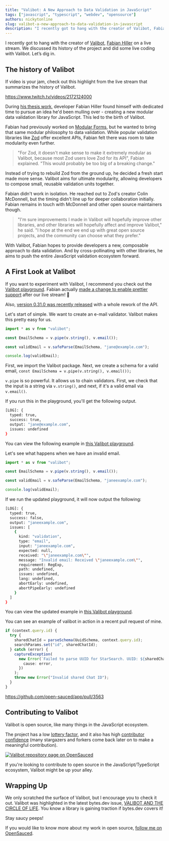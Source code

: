 ```yaml
---
title: "Valibot: A New Approach to Data Validation in JavaScript"
tags: ["javascript", "typescript", "webdev", "opensource"]
authors: nickytonline
slug: valibot-a-new-approach-to-data-validation-in-javascript
description: "I recently got to hang with the creator of Valibot, Fabian Hiller on a live stream. We discussed its..."
---
```


I recently got to hang with the creator of [Valibot](https://valibot.dev/), [Fabian Hiller](https://megalink.io/fabian) on a live stream. We discussed its history of the project and did some live coding with Valibot. Let’s dig in.

<!-- truncate -->

## The history of Valibot

If video is your jam, check out this highlight from the live stream that summarizes the history of Valibot.

<a href="https://www.twitch.tv/videos/2172124000">https://www.twitch.tv/videos/2172124000</a>

During [his thesis work](https://valibot.dev/thesis.pdf), developer Fabian Hiller found himself with dedicated time to pursue an idea he'd been mulling over - creating a new modular data validation library for JavaScript. This led to the birth of Valibot.

Fabian had previously worked on [Modular Forms](https://modularforms.dev/), but he wanted to bring that same modular philosophy to data validation. While popular validation libraries like [Zod](https://zod.dev/) offer excellent APIs, Fabian felt there was room to take modularity even further.

> "For Zod, it doesn't make sense to make it extremely modular as Valibot, because most Zod users love Zod for its API", Fabian explained. "This would probably be too big of a breaking change."

Instead of trying to rebuild Zod from the ground up, he decided a fresh start made more sense. Valibot aims for ultimate modularity, allowing developers to compose small, reusable validation units together.

Fabian didn't work in isolation. He reached out to Zod's creator Colin McDonnell, but the timing didn't line up for deeper collaboration initially. Fabian remains in touch with McDonnell and other open source maintainers though.

> "I'm sure improvements I made in Valibot will hopefully improve other libraries, and other libraries will hopefully affect and improve Valibot," he said. "I hope at the end we end up with great open source projects, and the community can choose what they prefer."

With Valibot, Fabian hopes to provide developers a new, composable approach to data validation. And by cross-pollinating with other libraries, he aims to push the entire JavaScript validation ecosystem forward.

## A First Look at Valibot

If you want to experiment with Valibot, I recommend you check out the [Valibot playground](https://valibot.dev/playground/). Fabian actually [made a change to enable prettier support](https://x.com/FabianHiller/status/1801975870917087644) after our live stream! 🤩

Also, [version 0.31.0 was recently released](https://valibot.dev/blog/valibot-v0.31.0-is-finally-available/) with a whole rework of the API.

Let's start of simple. We want to create an e-mail validator. Valibot makes this pretty easy for us.

```typescript
import * as v from "valibot";

const EmailSchema = v.pipe(v.string(), v.email());

const validEmail = v.safeParse(EmailSchema, "jane@example.com");

console.log(validEmail);
```

First, we import the Valibot package. Next, we create a schema for a valid email, `const EmailSchema = v.pipe(v.string(), v.email());`

`v.pipe` is so powerful. It allows us to chain validators. First, we check that the input is a string via `v.string()`, and next, if it's a valid email via `v.email()`.

If you run this in the playground, you'll get the following output.

```bash
[LOG]: {
  typed: true,
  success: true,
  output: "jane@example.com",
  issues: undefined
}
```

You can view the following example in [this Valibot playground](https://valibot.dev/playground/?code=JYWwDg9gTgLgBAKjgQwM5wG5wGZQiOAcg2QBtgAjCGQgbgCh6BjCAO1XgFERlhSBlJgAsApjzgBeTADowwMCIAUGaRyjBWAc0UBKADQyxvUrp0NmbDpjLAAJt2OSZqZNhEAFZFFRKHfQaI8BoQAVsisIgACIgAeyOCkItIsIIRmjCzsEInSpBDaJOT2PHzpQA).

Let's see what happens when we have an invalid email.

```typescript
import * as v from "valibot";

const EmailSchema = v.pipe(v.string(), v.email());

const validEmail = v.safeParse(EmailSchema, "janeexample.com");

console.log(validEmail);
```

If we run the updated playground, it will now output the following:

```bash
[LOG]: {
  typed: true,
  success: false,
  output: "janeexample.com",
  issues: [
    {
      kind: "validation",
      type: "email",
      input: "janeexample.com",
      expected: null,
      received: "\"janeexample.com\"",
      message: "Invalid email: Received \"janeexample.com\"",
      requirement: RegExp,
      path: undefined,
      issues: undefined,
      lang: undefined,
      abortEarly: undefined,
      abortPipeEarly: undefined
    }
  ]
}
```

You can view the updated example in [this Valibot playground](https://valibot.dev/playground/?code=JYWwDg9gTgLgBAKjgQwM5wG5wGZQiOAcg2QBtgAjCGQgbgCh6BjCAO1XgFERlhSBlJgAsApjzgBeTADowwMCIAUGaRyjBWAc0UBKADQyxvUrp0NmbDpjLAAJt2OSZqZNhEAFZFFRKHfQaI8BoQAVsisIiIAHsjgpCLSLCCEZows7BDx0qQQ2iTk9jx8qUA).

You can see an example of valibot in action in a recent pull request of mine.

```typescript
if (context.query.id) {
  try {
    sharedChatId = parseSchema(UuidSchema, context.query.id);
    searchParams.set("id", sharedChatId);
  } catch (error) {
    captureException(
      new Error(`Failed to parse UUID for StarSearch. UUID: ${sharedChatId}`, {
        cause: error,
      })
    );
    throw new Error("Invalid shared Chat ID");
  }
}
```

<a href="https://github.com/open-sauced/app/pull/3563">https://github.com/open-sauced/app/pull/3563</a>

## Contributing to Valibot

Valibot is open source, like many things in the JavaScript ecosystem.

The project has a low [lottery factor](https://opensauced.pizza/blog/Understanding-the-Lottery-Factor), and it also has high [contributor confidence](https://opensauced.pizza/docs/features/repo-pages/#insights-into-contributor-confidence) (many stargazers and forkers come back later on to make a meaningful contribution).

[![Valibot repository page on OpenSauced](https://dev-to-uploads.s3.amazonaws.com/uploads/articles/qf7pw9laidwspqzqu59t.png)](https://app.opensauced.pizza/s/fabian-hiller/valibot)

If you're looking to contribute to open source in the JavaScript/TypeScript ecosystem, Valibot might be up your alley.

## Wrapping Up

We only scratched the surface of Valibot, but I encourage you to check it out. Valibot was highlighted in the latest bytes.dev issue, [VALIBOT AND THE CIRCLE OF LIFE](https://bytes.dev/archives/297). You know a library is gaining traction if bytes.dev covers it!

Stay saucy peeps!

If you would like to know more about my work in open source, [follow me on OpenSauced](https://oss.fyi/nickytonline).
